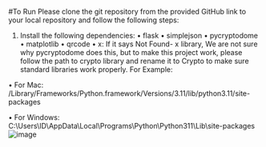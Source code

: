 #To Run
Please clone the git repository from the provided GitHub link to your local repository and follow the following steps:
1.	Install the following dependencies:
•	flask
•	simplejson
•	pycryptodome
•	matplotlib
•	qrcode
•	x: If it says Not Found- x library, 
We are not sure why pycryptodome does this, but to make this project work, please follow the path to crypto library and rename it to Crypto to make sure standard libraries work properly.
    For Example:

•	For Mac:
/Library/Frameworks/Python.framework/Versions/3.11/lib/python3.11/site-packages

•	For Windows:
C:\Users\ID\AppData\Local\Programs\Python\Python311\Lib\site-packages\
![image](https://github.com/singhr27/COMP4300-Project---Secured-e-Voting-with-Cryptography/assets/144287500/192f1f52-0587-427b-854b-acaf43e3faa5)
